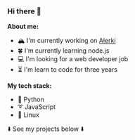 ### Hi there 👋

**About me:**

- 🏔️ I'm currently working on [Alerki](https://github.com/Sasha-hk/Alerki "link to the repository")
- 🍀 I'm currently learning node.js
- 💻 I'm looking for a web developer job
- ⏳ I'm learn to code for three years

**My tech stack:**

* 🐍 Python
* ➰ JavaScript
* 🐧 Linux
  
⬇️ See my projects below ⬇️
